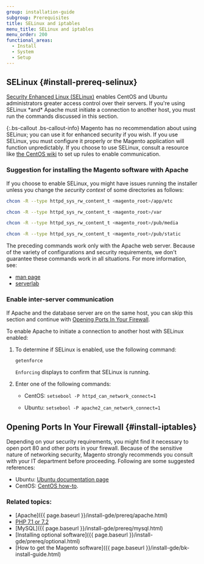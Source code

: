 ```yaml
---
group: installation-guide
subgroup: Prerequisites
title: SELinux and iptables
menu_title: SELinux and iptables
menu_order: 200
functional_areas:
  - Install
  - System
  - Setup
---
```


## SELinux {#install-prereq-selinux}
[Security Enhanced Linux (SELinux)](http://selinuxproject.org/page/Main_Page) enables CentOS and Ubuntu administrators greater access control over their servers. If you're using SELinux \*and\* Apache must initiate a connection to another host, you must run the commands discussed in this section.

{:.bs-callout .bs-callout-info}
Magento has no recommendation about using SELinux; you can use it for enhanced security if you wish. If you use SELinux, you must configure it properly or the Magento application will function unpredictably. If you choose to use SELinux, consult a resource like [the CentOS wiki](http://wiki.centos.org/HowTos/SELinux) to set up rules to enable communication.

### Suggestion for installing the Magento software with Apache

If you choose to enable SELinux, you might have issues running the installer unless you change the *security context* of some directories as follows:

```bash
chcon -R --type httpd_sys_rw_content_t <magento_root>/app/etc
```

```bash
chcon -R --type httpd_sys_rw_content_t <magento_root>/var
```

```bash
chcon -R --type httpd_sys_rw_content_t <magento_root>/pub/media
```

```bash
chcon -R --type httpd_sys_rw_content_t <magento_root>/pub/static
```

The preceding commands work only with the Apache web server. Because of the variety of configurations and security requirements, we don't guarantee these commands work in all situations. For more information, see:

*	[man page](http://linux.die.net/man/8/httpd_selinux)
*	[serverlab](http://www.serverlab.ca/tutorials/linux/web-servers-linux/configuring-selinux-policies-for-apache-web-servers/)

### Enable inter-server communication

If Apache and the database server are on the same host, you can skip this section and continue with [Opening Ports In Your Firewall](#install-iptables).

To enable Apache to initiate a connection to another host with SELinux enabled:

1.	To determine if SELinux is enabled, use the following command:

    ```bash
    getenforce
    ```

    `Enforcing` displays to confirm that SELinux is running.

2.	Enter one of the following commands:

    * CentOS: `setsebool -P httpd_can_network_connect=1`

    * Ubuntu: `setsebool -P apache2_can_network_connect=1`

## Opening Ports In Your Firewall {#install-iptables}

Depending on your security requirements, you might find it necessary to open port 80 and other ports in your firewall. Because of the sensitive nature of networking security, Magento strongly recommends you consult with your IT department before proceeding. Following are some suggested references:

*	Ubuntu: [Ubuntu documentation page](https://help.ubuntu.com/community/IptablesHowTo)
*	CentOS: [CentOS how-to](http://wiki.centos.org/HowTos/Network/IPTables).

### Related topics:

*	[Apache]({{ page.baseurl }}/install-gde/prereq/apache.html)
*	[PHP 7.1 or 7.2]({{page.baseurl}}/install-gde/prereq/php-centos-ubuntu.html)
*	[MySQL]({{ page.baseurl }}/install-gde/prereq/mysql.html)
*	[Installing optional software]({{ page.baseurl }}/install-gde/prereq/optional.html)
*	[How to get the Magento software]({{ page.baseurl }}/install-gde/bk-install-guide.html)
